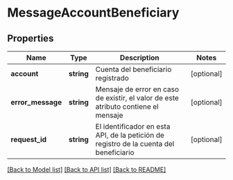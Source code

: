 # MessageAccountBeneficiary

## Properties
Name | Type | Description | Notes
------------ | ------------- | ------------- | -------------
**account** | **string** | Cuenta del beneficiario registrado | [optional] 
**error_message** | **string** | Mensaje de error en caso de existir, el valor de este atributo contiene el mensaje | [optional] 
**request_id** | **string** | El identificador en esta API, de la petición de registro de la cuenta del beneficiario | [optional] 

[[Back to Model list]](../../README.md#documentation-for-models) [[Back to API list]](../../README.md#documentation-for-api-endpoints) [[Back to README]](../../README.md)

